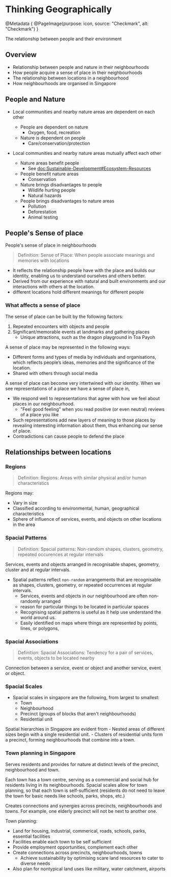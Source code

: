 # Thinking Geographically

@Metadata {
    @PageImage(purpose: icon, source: "Checkmark", alt: "Checkmark")
}

The relationship between people and their environment

## Overview

- Relationship between people and nature in their neighbourhoods
- How people acquire a sense of place in their neighbourhoods
- The relationship between locations in a neighbourhood
- How neighbourhoods are organised in Singapore

## People and Nature

- Local communities and nearby nature areas are dependent on each other
    - People are dependent on nature
        - Oxygen, food, recreation
    - Nature is dependent on people
        - Care/conservation/protection

- Local communities and nearby nature areas mutually affect each other
    - Nature areas benefit people
        - See <doc:Sustainable-Development#Ecosystem-Resources>
    - People benefit nature areas
        - Conservation
    - Nature brings disadvantages to people
        - Wildlife hurting people
        - Natural hazards
    - People brings disadvantages to nature areas
        - Pollution
        - Deforestation
        - Animal testing

## People's Sense of place

People's sense of place in neighbourhoods

> Definition: Sense of Place: When people associate meanings and memories with locations

- It reflects the relationship people have with the place and builds our identity, enabling us to understand ourselves 
and others better.
- Derived from our experience with natural and built environments and our interactions with others at the location.
- different locations hold different meanings for different people

### What affects a sense of place

The sense of place can be built by the following factors:
1. Repeated encounters with objects and people
2. Significant/memorable events at landmarks and gathering places
    - Unique attractions, such as the dragon playground in Toa Payoh

A sense of place may be represented in the following ways:
- Different forms and types of media by individuals and organisations, which reflects people’s ideas, memories and the 
significance of the location.
- Shared with others through social media

A sense of place can become very intertwined with our identity. When we see representations of a place we have a sense 
of place in,
- We respond well to representations that agree with how we feel about 
places in our neighbourhood.
    - "Feel good feeling" when you read positive (or even neutral) reviews of a place you like
- Such representations add new layers of meaning to those places by revealing interesting information about them, thus 
enhancing our sense of place.
- Contradictions can cause people to defend the place

## Relationships between locations

### Regions

> Definition: Regions: Areas with similar physical and/or human characteristics

Regions may:
- Vary in size
- Classified according to environmental, human, geographical characteristics
- Sphere of influence of services, events, and objects on other locations in the area

### Spacial Patterns

> Definition: Spacial patterns: Non-random shapes, clusters, geometry, repeated occurences at regular intervals

Services, events and objects arranged in recognisable shapes, geometry, cluster and at regular intervals.

- Spatial patterns reflect `non-random` arrangements that are recognisable as shapes, clusters, geometry, or repeated 
occurrences at regular intervals.
    - Services, events and objects in our neighbourhood are often non-randomly arranged
    - reason for particular things to be located in particular spaces
    - Recognising spatial patterns is useful as it help use understand the world around us.
    - Easily identified on maps where things are represented by points, lines, or polygons,

### Spacial Associations

> Definition: Spacial Associations: Tendency for a pair of services, events, objects to be located nearby

Connection between a service, event or object and another service, event or object.

### Spacial Scales
- Spacial scales in singapore are the following, from largest to smallest:
    - Town
    - Neighbourhood
    - Precinct (groups of blocks that aren't neighbourhoods)
    - Residential unit
    
Spatial hierarchies in Singapore are evident from
    - Nested areas of different sizes begin with a single residential unit.
    - Clusters of residential units form a precinct, forming neighbourhoods that combine into a town.

### Town planning in Singapore
Serves residents and provides for nature at distinct levels of the precinct, neighbourhood and town.

Each town has a town centre, serving as a commercial and social hub for residents living in its neighbourhoods. Spacial 
scales allow for town planning, so that each town is self-sufficient (residents do not need to leave the town for basic 
needs like schools, parks, shops, etc.)

Creates connections and synergies across precincts, neighbourhoods and towns. For example, one elderly precinct will not 
be next to another one.

Town planning:
- Land for housing, industrial, commerical, roads, schools, parks, essential facilities
- Facilities enable each town to be self sufficient
- Provide employment opportunities, complement each other
- Create connections across precincts, neighbourhoods, towns
    - Achieve sustainability by optimising scare land resources to cater to diverse needs
- Also plan for nontypical land uses like military, water catchment, airports
